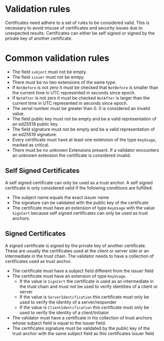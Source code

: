 # Validation rules

Certificates need adhere to a set of rules to be considered valid. This is necessary
to avoid misuse of certificates and security issues due to unexpected results.
Certificates can either be self signed or signed by the private key of another certificate.

# Common validation rules

* The field `subject` must not be empty.
* The field `issuer` must not be emtpy.
* There must be no two extensions of the same type.
* If `NotBefore` is not zero it must be checked that `NotBefore` is smaller than
  the current time in UTC represented in seconds since epoch.
* If `NotAfter` is not zero it must be checked `NotAfter` is larger than the current
  time in UTC represented in seconds since epoch.
* The serial number must be greater than 0. 0 is considered an invalid value.
* The field public key must not be empty and be a valid representation of an
  ed25519 public key.
* The field signature must not be empty and be a valid representation of an ed25519
  signature.
* Every certificate must have at least one extension of the type `KeyUsage`, marked as
  critical.
* There must be no unknown Extensions present. If a validator encounters an unknown extension
  the certificate is considered invalid.


## Self Signed Certificates

A self signed certificate can only be used as a trust anchor. A self signed certificate is only
considered valid if the following conditions are fulfilled:

* The subject name equals the exact issuer name
* The signature can be validated with the public key of the certificate
* The certificate must have an extension of type `KeyUsage` with the value `SignCert`
  because self signed certificates can only be used as trust anchors.

## Signed Certificates

A signed certificate is signed by the private key of another certificate. These are usually
the certificates used at the client or server side or an intermediate in the trust chain. The
validator needs to have a collection of certificates used as trust anchor.

* The certificate must have a subject field different from the issuer field
* The certificate must have an extension of type `KeyUsage`.
  * If the value is `SignCert` the certificate is used as an intermediate in the trust chain
    and must not be used to verify identities of a client or server
  * If the value is `ServerIdentification` this certificate must only be used to verify
    the identity of a server/responder
  * If the value is `ClientIdentification` this certificate must only be used to verify
    the identity of a client/initiator
* The validator must have a certificate in his collection of trust anchors whose subject field
  is equal to the issuer field.
* The certificates signature must be validated by the public key of the trust anchor with the
  same subject field as this certificates issuer field
